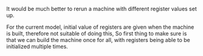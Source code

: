 It would be much better to rerun a machine
with different register values set up.

For the current model, initial value of registers
are given when the machine is built,
therefore not suitable of doing this,
So first thing to make sure is that
we can build the machine once for all,
with registers being able to be initialized
multiple times.
